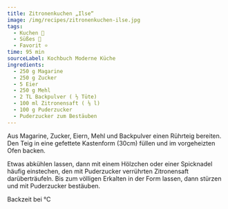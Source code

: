 ```yaml
---
title: Zitronenkuchen „Ilse“
image: /img/recipes/zitronenkuchen-ilse.jpg
tags:
  - Kuchen 🍰
  - Süßes 🍬
  - Favorit ⭐
time: 95 min
sourceLabel: Kochbuch Moderne Küche
ingredients:
  - 250 g Magarine
  - 250 g Zucker
  - 5 Eier
  - 250 g Mehl
  - 2 TL Backpulver ( ½ Tüte)
  - 100 ml Zitronensaft ( ⅛ l)
  - 100 g Puderzucker
  - Puderzucker zum Bestäuben
---
```

Aus Magarine, Zucker, Eiern, Mehl und Backpulver einen Rührteig bereiten. 
Den Teig in eine gefettete Kastenform (30cm) füllen und im vorgeheizten Ofen backen. 

Etwas abkühlen lassen, dann mit einem Hölzchen oder einer Spicknadel häufig einstechen,
den mit Puderzucker verrührten Zitronensaft darüberträufeln.
Bis zum völligen Erkalten in der Form lassen, dann stürzen und mit Puderzucker bestäuben.

Backzeit bei °C

